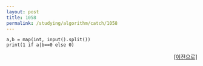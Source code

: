 ```yaml
---
layout: post
title: 1058
permalink: /studying/algorithm/catch/1058
---
```


```
a,b = map(int, input().split())
print(1 if a|b==0 else 0)

```
  
    
    
<div style="text-align: right"> <a href = 'https://namhyo01.github.io/studying/algorithm/catch'> [이전으로] </a> </div>
